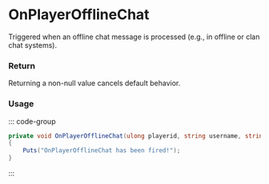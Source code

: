 # OnPlayerOfflineChat
<Badge type="info" text="Player"/>[<Badge type="danger" text="Carbon Compatible"/>](https://github.com/CarbonCommunity/Carbon)[<Badge type="warning" text="Oxide Compatible"/>](https://github.com/OxideMod/Oxide.Rust)<Badge type="info" text="MetadataOnly"/>
Triggered when an offline chat message is processed (e.g., in offline or clan chat systems).

### Return
Returning a non-null value cancels default behavior.

### Usage
::: code-group
```csharp [Example]
private void OnPlayerOfflineChat(ulong playerid, string username, string message, ConVar.Chat.ChatChannel channel)
{
	Puts("OnPlayerOfflineChat has been fired!");
}
```
:::
